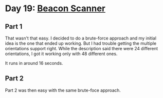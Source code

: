 # Day 19: [Beacon Scanner](https://adventofcode.com/2021/day/19)

## Part 1

That wasn't that easy. I decided to do a brute-force approach and my initial idea is the one that ended up working. But I had trouble getting the multiple orientations support right. While the description said there were 24 different orientations, I got it working only with 48 different ones.

It runs in around 16 seconds.

## Part 2

Part 2 was then easy with the same brute-foce approach.